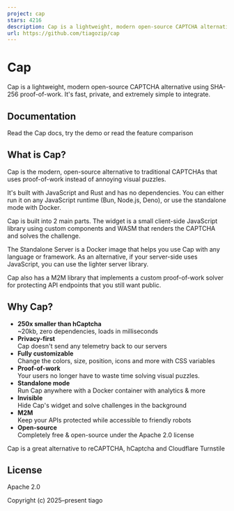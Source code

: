 ```yaml
---
project: cap
stars: 4216
description: Cap is a lightweight, modern open-source CAPTCHA alternative using SHA-256 proof-of-work
url: https://github.com/tiagozip/cap
---
```


Cap
===

Cap is a lightweight, modern open-source CAPTCHA alternative using SHA-256 proof-of-work. It's fast, private, and extremely simple to integrate.

Documentation
-------------

Read the Cap docs, try the demo or read the feature comparison

What is Cap?
------------

Cap is the modern, open-source alternative to traditional CAPTCHAs that uses proof-of-work instead of annoying visual puzzles.

It's built with JavaScript and Rust and has no dependencies. You can either run it on any JavaScript runtime (Bun, Node.js, Deno), or use the standalone mode with Docker.

Cap is built into 2 main parts. The widget is a small client-side JavaScript library using custom components and WASM that renders the CAPTCHA and solves the challenge.

The Standalone Server is a Docker image that helps you use Cap with any language or framework. As an alternative, if your server-side uses JavaScript, you can use the lighter server library.

Cap also has a M2M library that implements a custom proof-of-work solver for protecting API endpoints that you still want public.

Why Cap?
--------

-   **250x smaller than hCaptcha**  
    ~20kb, zero dependencies, loads in milliseconds
-   **Privacy-first**  
    Cap doesn't send any telemetry back to our servers
-   **Fully customizable**  
    Change the colors, size, position, icons and more with CSS variables
-   **Proof-of-work**  
    Your users no longer have to waste time solving visual puzzles.
-   **Standalone mode**  
    Run Cap anywhere with a Docker container with analytics & more
-   **Invisible**  
    Hide Cap's widget and solve challenges in the background
-   **M2M**  
    Keep your APIs protected while accessible to friendly robots
-   **Open-source**  
    Completely free & open-source under the Apache 2.0 license

Cap is a great alternative to reCAPTCHA, hCaptcha and Cloudflare Turnstile

License
-------

Apache 2.0

Copyright (c) 2025–present tiago
